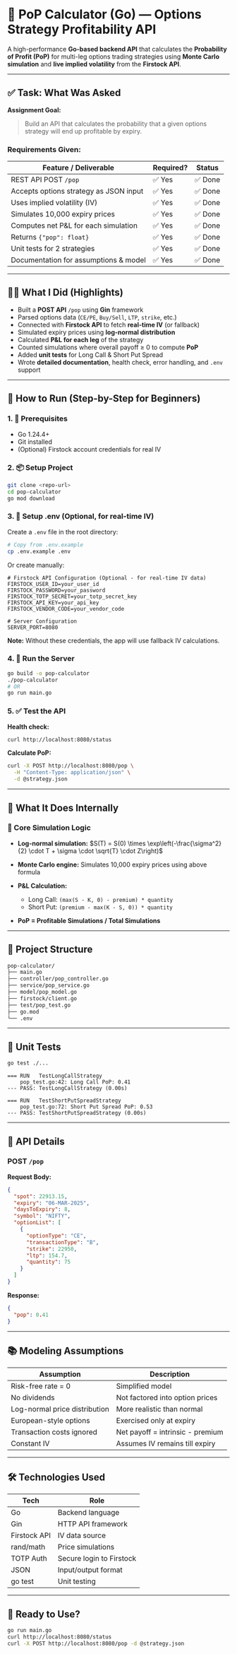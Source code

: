 # 🧠 PoP Calculator (Go) — Options Strategy Profitability API

A high-performance **Go-based backend API** that calculates the **Probability of Profit (PoP)** for multi-leg options trading strategies using **Monte Carlo simulation** and **live implied volatility** from the **Firstock API**.

---

## ✅ Task: What Was Asked

**Assignment Goal:**

> Build an API that calculates the probability that a given options strategy will end up profitable by expiry.

### Requirements Given:

| Feature / Deliverable                  | Required? | Status  |
| -------------------------------------- | --------- | ------- |
| REST API POST `/pop`                   | ✅ Yes    | ✅ Done |
| Accepts options strategy as JSON input | ✅ Yes    | ✅ Done |
| Uses implied volatility (IV)           | ✅ Yes    | ✅ Done |
| Simulates 10,000 expiry prices         | ✅ Yes    | ✅ Done |
| Computes net P\&L for each simulation  | ✅ Yes    | ✅ Done |
| Returns `{"pop": float}`               | ✅ Yes    | ✅ Done |
| Unit tests for 2 strategies            | ✅ Yes    | ✅ Done |
| Documentation for assumptions & model  | ✅ Yes    | ✅ Done |

---

## 👨‍💻 What I Did (Highlights)

- Built a **POST API** `/pop` using **Gin** framework
- Parsed options data (`CE/PE`, `Buy/Sell`, `LTP`, `strike`, etc.)
- Connected with **Firstock API** to fetch **real-time IV** (or fallback)
- Simulated expiry prices using **log-normal distribution**
- Calculated **P\&L for each leg** of the strategy
- Counted simulations where overall payoff ≥ 0 to compute **PoP**
- Added **unit tests** for Long Call & Short Put Spread
- Wrote **detailed documentation**, health check, error handling, and `.env` support

---

## 🏁 How to Run (Step-by-Step for Beginners)

### 1. 🔧 Prerequisites

- Go 1.24.4+
- Git installed
- (Optional) Firstock account credentials for real IV

### 2. 📦 Setup Project

```bash
git clone <repo-url>
cd pop-calculator
go mod download
```

### 3. 🔐 Setup .env (Optional, for real-time IV)

Create a `.env` file in the root directory:

```bash
# Copy from .env.example
cp .env.example .env
```

Or create manually:

```env
# Firstock API Configuration (Optional - for real-time IV data)
FIRSTOCK_USER_ID=your_user_id
FIRSTOCK_PASSWORD=your_password
FIRSTOCK_TOTP_SECRET=your_totp_secret_key
FIRSTOCK_API_KEY=your_api_key
FIRSTOCK_VENDOR_CODE=your_vendor_code

# Server Configuration
SERVER_PORT=8080
```

**Note:** Without these credentials, the app will use fallback IV calculations.

### 4. 🚀 Run the Server

```bash
go build -o pop-calculator
./pop-calculator
# OR
go run main.go
```

### 5. ✅ Test the API

**Health check:**

```bash
curl http://localhost:8080/status
```

**Calculate PoP:**

```bash
curl -X POST http://localhost:8080/pop \
  -H "Content-Type: application/json" \
  -d @strategy.json
```

---

## 🧠 What It Does Internally

### 🔢 Core Simulation Logic

- **Log-normal simulation:**
  $S(T) = S(0) \times \exp\left(-\frac{\sigma^2}{2} \cdot T + \sigma \cdot \sqrt{T} \cdot Z\right)$
- **Monte Carlo engine:**
  Simulates 10,000 expiry prices using above formula
- **P\&L Calculation:**

  - Long Call: `(max(S - K, 0) - premium) * quantity`
  - Short Put: `(premium - max(K - S, 0)) * quantity`

- **PoP = Profitable Simulations / Total Simulations**

---

## 📁 Project Structure

```bash
pop-calculator/
├── main.go
├── controller/pop_controller.go
├── service/pop_service.go
├── model/pop_model.go
├── firstock/client.go
├── test/pop_test.go
├── go.mod
└── .env
```

---

## 🧪 Unit Tests

```bash
go test ./...
```

```
=== RUN   TestLongCallStrategy
    pop_test.go:42: Long Call PoP: 0.41
--- PASS: TestLongCallStrategy (0.00s)

=== RUN   TestShortPutSpreadStrategy
    pop_test.go:72: Short Put Spread PoP: 0.53
--- PASS: TestShortPutSpreadStrategy (0.00s)
```

---

## 📡 API Details

### POST `/pop`

**Request Body:**

```json
{
  "spot": 22913.15,
  "expiry": "06-MAR-2025",
  "daysToExpiry": 8,
  "symbol": "NIFTY",
  "optionList": [
    {
      "optionType": "CE",
      "transactionType": "B",
      "strike": 22950,
      "ltp": 154.7,
      "quantity": 75
    }
  ]
}
```

**Response:**

```json
{
  "pop": 0.41
}
```

---

## 📚 Modeling Assumptions

| Assumption                    | Description                      |
| ----------------------------- | -------------------------------- |
| Risk-free rate = 0            | Simplified model                 |
| No dividends                  | Not factored into option prices  |
| Log-normal price distribution | More realistic than normal       |
| European-style options        | Exercised only at expiry         |
| Transaction costs ignored     | Net payoff = intrinsic - premium |
| Constant IV                   | Assumes IV remains till expiry   |

---

## 🛠️ Technologies Used

| Tech         | Role                     |
| ------------ | ------------------------ |
| Go           | Backend language         |
| Gin          | HTTP API framework       |
| Firstock API | IV data source           |
| rand/math    | Price simulations        |
| TOTP Auth    | Secure login to Firstock |
| JSON         | Input/output format      |
| go test      | Unit testing             |

---

## 🚀 Ready to Use?

```bash
go run main.go
curl http://localhost:8080/status
curl -X POST http://localhost:8080/pop -d @strategy.json
```

